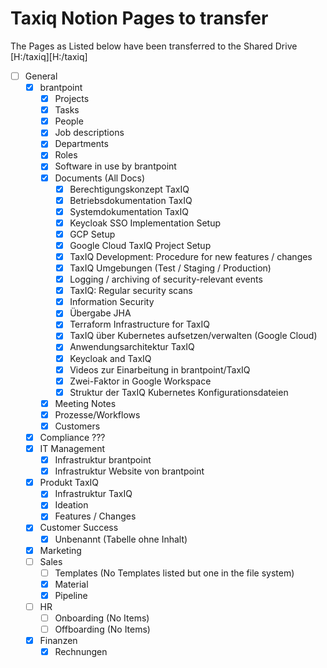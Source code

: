 # Taxiq Notion Pages to transfer
The Pages as Listed below have been transferred to the Shared Drive [H:/taxiq][H:/taxiq]

- [ ] General
  - [x] brantpoint
    - [x] Projects
    - [x] Tasks
    - [x] People
    - [x] Job descriptions
    - [x] Departments
    - [x] Roles
    - [x] Software in use by brantpoint
    - [x] Documents (All Docs)
      - [x] Berechtigungskonzept TaxIQ
      - [x] Betriebsdokumentation TaxIQ
      - [x] Systemdokumentation TaxIQ
      - [x] Keycloak SSO Implementation Setup
      - [x] GCP Setup
      - [x] Google Cloud TaxIQ Project Setup
      - [x] TaxIQ Development: Procedure for new features / changes
      - [x] TaxIQ Umgebungen (Test / Staging / Production)
      - [x] Logging / archiving of security-relevant events
      - [x] TaxIQ: Regular security scans
      - [x] Information Security
      - [x] Übergabe JHA
      - [x] Terraform Infrastructure for TaxIQ
      - [x] TaxIQ über Kubernetes aufsetzen/verwalten (Google Cloud)
      - [x] Anwendungsarchitektur TaxIQ
      - [x] Keycloak and TaxIQ
      - [x] Videos zur Einarbeitung in brantpoint/TaxIQ
      - [x] Zwei-Faktor in Google Workspace
      - [x] Struktur der TaxIQ Kubernetes Konfigurationsdateien
    - [x] Meeting Notes
    - [x] Prozesse/Workflows
    - [x] Customers
  - [x] Compliance ???
  - [x] IT Management
    - [x] Infrastruktur brantpoint
    - [x] Infrastruktur Website von brantpoint
  - [x] Produkt TaxIQ
    - [x] Infrastruktur TaxIQ
    - [x] Ideation
    - [x] Features / Changes
  - [x] Customer Success
    - [x] Unbenannt (Tabelle ohne Inhalt)
  - [x] Marketing
  - [ ] Sales
    - [ ] Templates (No Templates listed but one in the file system)
    - [x] Material
    - [x] Pipeline
  - [ ] HR
    - [ ] Onboarding (No Items)
    - [ ] Offboarding (No Items)
  - [x] Finanzen
    - [x] Rechnungen 
